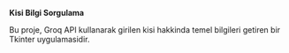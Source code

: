 **Kisi Bilgi Sorgulama**

Bu proje, Groq API kullanarak girilen kisi hakkinda temel bilgileri getiren bir Tkinter uygulamasidir.
